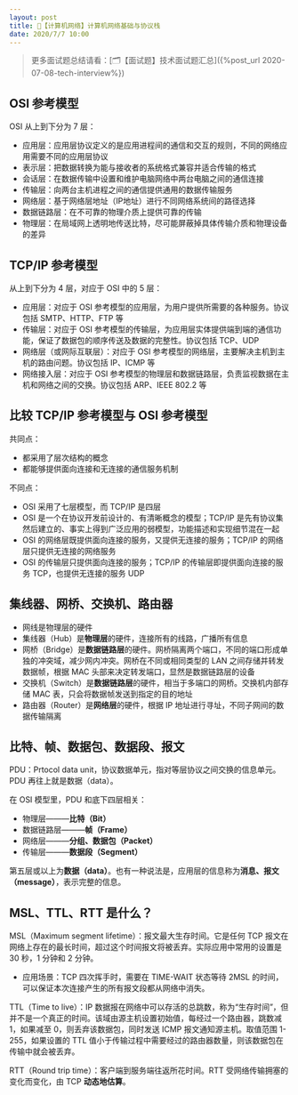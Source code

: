 ```yaml
---
layout: post
title: 📔【计算机网络】计算机网络基础与协议栈
date: 2020/7/7 10:00
---
```


> 更多面试题总结请看：[🗂【面试题】技术面试题汇总]({%post_url 2020-07-08-tech-interview%})

## OSI 参考模型
OSI 从上到下分为 7 层：
* 应用层：应用层协议定义的是应用进程间的通信和交互的规则，不同的网络应用需要不同的应用层协议
* 表示层：把数据转换为能与接收者的系统格式兼容并适合传输的格式
* 会话层：在数据传输中设置和维护电脑网络中两台电脑之间的通信连接
* 传输层：向两台主机进程之间的通信提供通用的数据传输服务
* 网络层：基于网络层地址（IP地址）进行不同网络系统间的路径选择
* 数据链路层：在不可靠的物理介质上提供可靠的传输
* 物理层：在局域网上透明地传送比特，尽可能屏蔽掉具体传输介质和物理设备的差异

## TCP/IP 参考模型
从上到下分为 4 层，对应于 OSI 中的 5 层：
* 应用层：对应于 OSI 参考模型的应用层，为用户提供所需要的各种服务。协议包括 SMTP、HTTP、FTP 等
* 传输层：对应于 OSI 参考模型的传输层，为应用层实体提供端到端的通信功能，保证了数据包的顺序传送及数据的完整性。协议包括 TCP、UDP
* 网络层（或网际互联层）：对应于 OSI 参考模型的网络层，主要解决主机到主机的路由问题。协议包括 IP、ICMP 等
* 网络接入层：对应于 OSI 参考模型的物理层和数据链路层，负责监视数据在主机和网络之间的交换。协议包括 ARP、IEEE 802.2 等

## 比较 TCP/IP 参考模型与 OSI 参考模型
共同点：
* 都采用了层次结构的概念
* 都能够提供面向连接和无连接的通信服务机制

不同点：
* OSI 采用了七层模型，而 TCP/IP 是四层
* OSI 是一个在协议开发前设计的、有清晰概念的模型；TCP/IP 是先有协议集然后建立的、事实上得到广泛应用的弱模型，功能描述和实现细节混在一起
* OSI 的网络层既提供面向连接的服务，又提供无连接的服务；TCP/IP 的网络层只提供无连接的网络服务
* OSI 的传输层只提供面向连接的服务；TCP/IP 的传输层即提供面向连接的服务 TCP，也提供无连接的服务 UDP

## 集线器、网桥、交换机、路由器
* 网线是物理层的硬件
* 集线器（Hub）是**物理层**的硬件，连接所有的线路，广播所有信息
* 网桥（Bridge）是**数据链路层**的硬件。网桥隔离两个端口，不同的端口形成单独的冲突域，减少网内冲突。网桥在不同或相同类型的 LAN 之间存储并转发数据帧，根据 MAC 头部来决定转发端口，显然是数据链路层的设备
* 交换机（Switch）是**数据链路层**的硬件，相当于多端口的网桥。交换机内部存储 MAC 表，只会将数据帧发送到指定的目的地址
* 路由器（Router）是**网络层**的硬件，根据 IP 地址进行寻址，不同子网间的数据传输隔离

## 比特、帧、数据包、数据段、报文
PDU：Prtocol data unit，协议数据单元，指对等层协议之间交换的信息单元。PDU 再往上就是数据（data）。

在 OSI 模型里，PDU 和底下四层相关：
* 物理层———**比特（Bit）**
* 数据链路层———**帧（Frame）**
* 网络层———**分组、数据包（Packet）**
* 传输层———**数据段（Segment）**

第五层或以上为**数据（data）**。也有一种说法是，应用层的信息称为**消息、报文（message）**，表示完整的信息。

## MSL、TTL、RTT 是什么？
MSL（Maximum segment lifetime）：报文最大生存时间。它是任何 TCP 报文在网络上存在的最长时间，超过这个时间报文将被丢弃。实际应用中常用的设置是 30 秒，1 分钟和 2 分钟。
* 应用场景：TCP 四次挥手时，需要在 TIME-WAIT 状态等待 2MSL 的时间，可以保证本次连接产生的所有报文段都从网络中消失。

TTL（Time to live）：IP 数据报在网络中可以存活的总跳数，称为“生存时间”，但并不是一个真正的时间。该域由源主机设置初始值，每经过一个路由器，跳数减 1，如果减至 0，则丢弃该数据包，同时发送 ICMP 报文通知源主机。取值范围 1-255，如果设置的 TTL 值小于传输过程中需要经过的路由器数量，则该数据包在传输中就会被丢弃。

RTT（Round trip time）：客户端到服务端往返所花时间。RTT 受网络传输拥塞的变化而变化，由 TCP **动态地估算**。